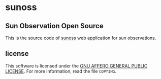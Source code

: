 sunoss
======

Sun Observation Open Source
---------------------------

This is the source code of [sunoss](http://sunoss.hackerspace.gr) web application for sun observations.


license
-------
This software is licensed under the [GNU AFFERO GENERAL PUBLIC LICENSE][AGPL]. For more
information, read the file ``COPYING``.

[AGPL]: https://www.gnu.org/licenses/agpl-3.0.html
